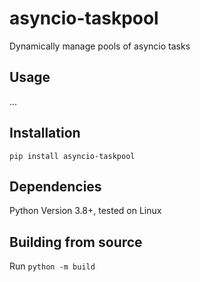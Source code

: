 # asyncio-taskpool

Dynamically manage pools of asyncio tasks

## Usage

...

## Installation

`pip install asyncio-taskpool`

## Dependencies

Python Version 3.8+, tested on Linux

## Building from source

Run `python -m build`
